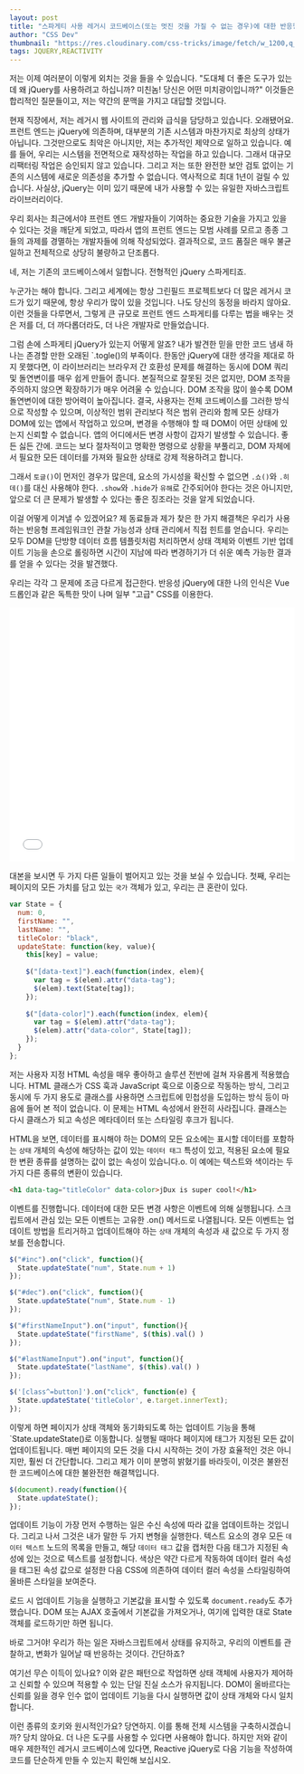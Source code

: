 ```yaml
---
layout: post
title: "스파게티 사용 레거시 코드베이스(또는 멋진 것을 가질 수 없는 경우)에 대한 반응형 jQuery"
author: "CSS Dev"
thumbnail: "https://res.cloudinary.com/css-tricks/image/fetch/w_1200,q_auto,f_auto/https://css-tricks.com/wp-content/uploads/2020/07/spaghetti.jpg"
tags: JQUERY,REACTIVITY
---
```



저는 이제 여러분이 이렇게 외치는 것을 들을 수 있습니다. "도대체 더 좋은 도구가 있는데 왜 jQuery를 사용하려고 하십니까? 미친놈! 당신은 어떤 미치광이입니까?" 이것들은 합리적인 질문들이고, 저는 약간의 문맥을 가지고 대답할 것입니다.

현재 직장에서, 저는 레거시 웹 사이트의 관리와 급식을 담당하고 있습니다. 오래됐어요. 프런트 엔드는 jQuery에 의존하며, 대부분의 기존 시스템과 마찬가지로 최상의 상태가 아닙니다. 그것만으로도 최악은 아니지만, 저는 추가적인 제약으로 일하고 있습니다. 예를 들어, 우리는 시스템을 전면적으로 재작성하는 작업을 하고 있습니다. 그래서 대규모 리팩터링 작업은 승인되지 않고 있습니다. 그리고 저는 또한 완전한 보안 검토 없이는 기존의 시스템에 새로운 의존성을 추가할 수 없습니다. 역사적으로 최대 1년이 걸릴 수 있습니다. 사실상, jQuery는 이미 있기 때문에 내가 사용할 수 있는 유일한 자바스크립트 라이브러리이다.

우리 회사는 최근에서야 프런트 엔드 개발자들이 기여하는 중요한 기술을 가지고 있을 수 있다는 것을 깨닫게 되었고, 따라서 앱의 프런트 엔드는 모범 사례를 모르고 종종 그들의 과제를 경멸하는 개발자들에 의해 작성되었다. 결과적으로, 코드 품질은 매우 불균일하고 전체적으로 상당히 불량하고 단조롭다.

네, 저는 기존의 코드베이스에서 일합니다. 전형적인 jQuery 스파게티죠.

누군가는 해야 합니다. 그리고 세계에는 항상 그린필드 프로젝트보다 더 많은 레거시 코드가 있기 때문에, 항상 우리가 많이 있을 것입니다. 나도 당신의 동정을 바라지 않아요. 이런 것들을 다루면서, 그렇게 큰 규모로 프런트 엔드 스파게티를 다루는 법을 배우는 것은 저를 더, 더 까다롭더라도, 더 나은 개발자로 만들었습니다.

그럼 손에 스파게티 jQuery가 있는지 어떻게 알죠? 내가 발견한 믿을 만한 코드 냄새 하나는 존경할 만한 오래된 `.togle()의 부족이다. 한동안 jQuery에 대한 생각을 제대로 하지 못했다면, 이 라이브러리는 브라우저 간 호환성 문제를 해결하는 동시에 DOM 쿼리 및 돌연변이를 매우 쉽게 만들어 줍니다. 본질적으로 잘못된 것은 없지만, DOM 조작을 주의하지 않으면 확장하기가 매우 어려울 수 있습니다. DOM 조작을 많이 쓸수록 DOM 돌연변이에 대한 방어력이 높아집니다. 결국, 사용자는 전체 코드베이스를 그러한 방식으로 작성할 수 있으며, 이상적인 범위 관리보다 적은 범위 관리와 함께 모든 상태가 DOM에 있는 앱에서 작업하고 있으며, 변경을 수행해야 할 때 DOM이 어떤 상태에 있는지 신뢰할 수 없습니다. 앱의 어디에서든 변경 사항이 갑자기 발생할 수 있습니다. 좋든 싫든 간에. 코드는 보다 절차적이고 명확한 명령으로 상황을 부풀리고, DOM 자체에서 필요한 모든 데이터를 가져와 필요한 상태로 강제 적용하려고 합니다.

그래서 `토글()`이 먼저인 경우가 많은데, 요소의 가시성을 확신할 수 없으면 `.쇼()`와 `.히데()`를 대신 사용해야 한다. `.show`와 `.hide`가 `유해`로 간주되어야 한다는 것은 아니지만, 앞으로 더 큰 문제가 발생할 수 있다는 좋은 징조라는 것을 알게 되었습니다.

이걸 어떻게 이겨낼 수 있겠어요? 제 동료들과 제가 찾은 한 가지 해결책은 우리가 사용하는 반응형 프레임워크인 관찰 가능성과 상태 관리에서 직접 힌트를 얻습니다. 우리는 모두 DOM을 단방향 데이터 흐름 템플릿처럼 처리하면서 상태 객체와 이벤트 기반 업데이트 기능을 손으로 롤링하면 시간이 지남에 따라 변경하기가 더 쉬운 예측 가능한 결과를 얻을 수 있다는 것을 발견했다.

우리는 각각 그 문제에 조금 다르게 접근한다. 반응성 jQuery에 대한 나의 인식은 Vue 드롭인과 같은 독특한 맛이 나며 일부 "고급" CSS를 이용한다.

<div class="wp-block-cp-codepen-gutenberg-embed-block cp_embed_wrapper resizable" style="height: 450px;"><iframe id="cp_embed_abOmPwW" src="//codepen.io/anon/embed/abOmPwW?height=450&amp;theme-id=1&amp;slug-hash=abOmPwW&amp;default-tab=html,result" height="450" scrolling="no" frameborder="0" allowfullscreen="" allowpaymentrequest="" name="CodePen Embed abOmPwW" title="CodePen Embed abOmPwW" class="cp_embed_iframe" style="width: 100%; overflow: hidden; height: 100%;">CodePen Embed Fallback</iframe><div class="win-size-grip" style="touch-action: none;"></div></div>

대본을 보시면 두 가지 다른 일들이 벌어지고 있는 것을 보실 수 있습니다. 첫째, 우리는 페이지의 모든 가치를 담고 있는 `국가` 객체가 있고, 우리는 큰 혼란이 있다.

```js
var State = {
  num: 0,
  firstName: "",
  lastName: "",
  titleColor: "black",
  updateState: function(key, value){
    this[key] = value;
        
    $("[data-text]").each(function(index, elem){
      var tag = $(elem).attr("data-tag");
      $(elem).text(State[tag]);
    });
    
    $("[data-color]").each(function(index, elem){
      var tag = $(elem).attr("data-tag");
      $(elem).attr("data-color", State[tag]);
    });
  }
};
```

저는 사용자 지정 HTML 속성을 매우 좋아하고 솔루션 전반에 걸쳐 자유롭게 적용했습니다. HTML 클래스가 CSS 훅과 JavaScript 훅으로 이중으로 작동하는 방식, 그리고 동시에 두 가지 용도로 클래스를 사용하면 스크립트에 민첩성을 도입하는 방식 등이 마음에 들어 본 적이 없습니다. 이 문제는 HTML 속성에서 완전히 사라집니다. 클래스는 다시 클래스가 되고 속성은 메타데이터 또는 스타일링 후크가 됩니다.

HTML을 보면, 데이터를 표시해야 하는 DOM의 모든 요소에는 표시할 데이터를 포함하는 `상태` 개체의 속성에 해당하는 값이 있는 `데이터 태그` 특성이 있고, 적용된 요소에 필요한 변환 종류를 설명하는 값이 없는 속성이 있습니다.o. 이 예에는 텍스트와 색이라는 두 가지 다른 종류의 변환이 있습니다.

```html
<h1 data-tag="titleColor" data-color>jDux is super cool!</h1>
```

이벤트를 진행합니다. 데이터에 대한 모든 변경 사항은 이벤트에 의해 실행됩니다. 스크립트에서 관심 있는 모든 이벤트는 고유한 .on() 메서드로 나열됩니다. 모든 이벤트는 업데이트 방법을 트리거하고 업데이트해야 하는 `상태` 개체의 속성과 새 값으로 두 가지 정보를 전송합니다.

```js
$("#inc").on("click", function(){
  State.updateState("num", State.num + 1)
});

$("#dec").on("click", function(){
  State.updateState("num", State.num - 1)
});

$("#firstNameInput").on("input", function(){
  State.updateState("firstName", $(this).val() )
});

$("#lastNameInput").on("input", function(){
  State.updateState("lastName", $(this).val() )
});

$('[class^=button]').on("click", function(e) {
  State.updateState('titleColor', e.target.innerText);
});
```

이렇게 하면 페이지가 상태 객체와 동기화되도록 하는 업데이트 기능을 통해 `State.updateState()로 이동합니다. 실행될 때마다 페이지에 태그가 지정된 모든 값이 업데이트됩니다. 매번 페이지의 모든 것을 다시 시작하는 것이 가장 효율적인 것은 아니지만, 훨씬 더 간단합니다. 그리고 제가 이미 분명히 밝혔기를 바라듯이, 이것은 불완전한 코드베이스에 대한 불완전한 해결책입니다.

```js
$(document).ready(function(){
  State.updateState();
});
```

업데이트 기능이 가장 먼저 수행하는 일은 수신 속성에 따라 값을 업데이트하는 것입니다. 그리고 나서 그것은 내가 말한 두 가지 변형을 실행한다. 텍스트 요소의 경우 모든 `데이터 텍스트` 노드의 목록을 만들고, 해당 `데이터 태그` 값을 캡처한 다음 태그가 지정된 속성에 있는 것으로 텍스트를 설정합니다. 색상은 약간 다르게 작동하여 데이터 컬러 속성을 태그된 속성 값으로 설정한 다음 CSS에 의존하여 데이터 컬러 속성을 스타일링하여 올바른 스타일을 보여준다.

로드 시 업데이트 기능을 실행하고 기본값을 표시할 수 있도록 `document.ready`도 추가했습니다. DOM 또는 AJAX 호출에서 기본값을 가져오거나, 여기에 입력한 대로 State 객체를 로드하기만 하면 됩니다.

바로 그거야! 우리가 하는 일은 자바스크립트에서 상태를 유지하고, 우리의 이벤트를 관찰하고, 변화가 일어날 때 반응하는 것이다. 간단하죠?

여기선 무슨 이득이 있나요? 이와 같은 패턴으로 작업하면 상태 객체에 사용자가 제어하고 신뢰할 수 있으며 적용할 수 있는 단일 진실 소스가 유지됩니다. DOM이 올바르다는 신뢰를 잃을 경우 인수 없이 업데이트 기능을 다시 실행하면 값이 상태 개체와 다시 일치합니다.

이런 종류의 호키와 원시적인가요? 당연하지. 이를 통해 전체 시스템을 구축하시겠습니까? 당치 않아요. 더 나은 도구를 사용할 수 있다면 사용해야 합니다. 하지만 저와 같이 매우 제한적인 레거시 코드베이스에 있다면, Reactive jQuery로 다음 기능을 작성하여 코드를 단순하게 만들 수 있는지 확인해 보십시오.
